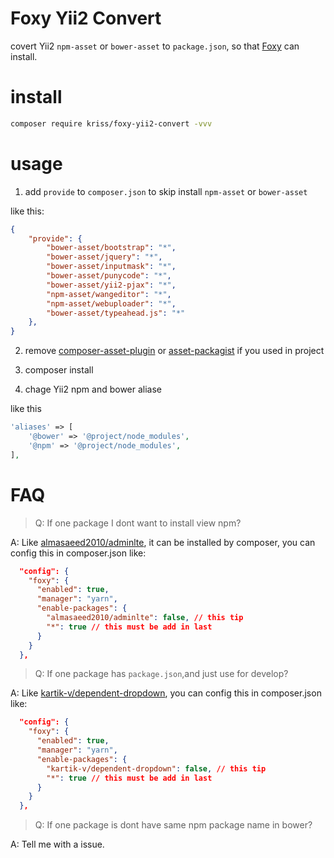 # Foxy Yii2 Convert

covert Yii2 `npm-asset` or `bower-asset` to `package.json`, so that [Foxy](https://github.com/fxpio/foxy) can install.

# install

```bash
composer require kriss/foxy-yii2-convert -vvv
```

# usage

1. add `provide` to `composer.json` to skip install `npm-asset` or `bower-asset`

like this:

```json
{
    "provide": {
        "bower-asset/bootstrap": "*",
        "bower-asset/jquery": "*",
        "bower-asset/inputmask": "*",
        "bower-asset/punycode": "*",
        "bower-asset/yii2-pjax": "*",
        "npm-asset/wangeditor": "*",
        "npm-asset/webuploader": "*",
        "bower-asset/typeahead.js": "*"
    },
}
```

2. remove [composer-asset-plugin](https://github.com/fxpio/composer-asset-plugin) or [asset-packagist](https://github.com/hiqdev/asset-packagist) if you used in project

3. composer install

4. chage Yii2 npm and bower aliase

like this

```php
'aliases' => [
    '@bower' => '@project/node_modules',
    '@npm' => '@project/node_modules',
],
```

# FAQ

> Q: If one package I dont want to install view npm?

A: Like [almasaeed2010/adminlte](https://github.com/almasaeed2010/adminlte), it can be installed by composer, you can config this in composer.json like:

```json
  "config": {
    "foxy": {
      "enabled": true,
      "manager": "yarn",
      "enable-packages": {
        "almasaeed2010/adminlte": false, // this tip
        "*": true // this must be add in last
      }
    }
  },
```

> Q: If one package has `package.json`,and just use for develop?

A: Like [kartik-v/dependent-dropdown](https://github.com/kartik-v/dependent-dropdown), you can config this in composer.json like:

```json
  "config": {
    "foxy": {
      "enabled": true,
      "manager": "yarn",
      "enable-packages": {
        "kartik-v/dependent-dropdown": false, // this tip
        "*": true // this must be add in last
      }
    }
  },
```

> Q: If one package is dont have same npm package name in bower?

A: Tell me with a issue.
